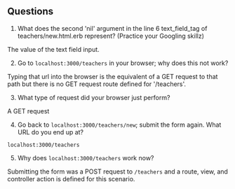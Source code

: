 ## Questions

1. What does the second 'nil' argument in the line 6 text_field_tag of teachers/new.html.erb represent? (Practice your Googling skillz)

The value of the text field input.

2. Go to `localhost:3000/teachers` in your browser; why does this not work?

Typing that url into the browser is the equivalent of a GET request to that path but there is no GET request route defined for '/teachers'.

3. What type of request did your browser just perform?

A GET request

4. Go back to `localhost:3000/teachers/new`; submit the form again. What URL do you end up at?

`localhost:3000/teachers`

5. Why does `localhost:3000/teachers` work now?

Submitting the form was a POST request to `/teachers` and a route, view, and controller action is defined for this scenario.